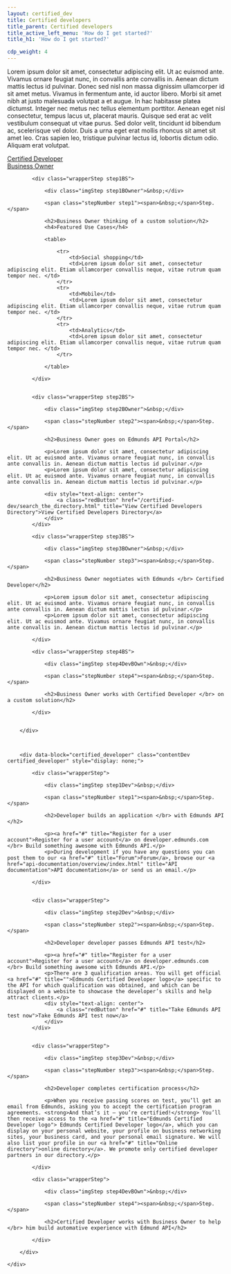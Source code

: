 ```yaml
---
layout: certified_dev
title: Certified developers
title_parent: Certified developers
title_active_left_menu: 'How do I get started?'
title_h1: 'How do I get started?'

cdp_weight: 4
---
```


Lorem ipsum dolor sit amet, consectetur adipiscing elit. Ut ac euismod ante. Vivamus ornare feugiat nunc, in convallis ante convallis in. Aenean dictum mattis lectus id pulvinar. Donec sed nisl non massa dignissim ullamcorper id sit amet metus. Vivamus in fermentum ante, id auctor libero. Morbi sit amet nibh at justo malesuada volutpat a et augue. In hac habitasse platea dictumst. Integer nec metus nec tellus elementum porttitor. Aenean eget nisl consectetur, tempus lacus ut, placerat mauris. Quisque sed erat ac velit vestibulum consequat ut vitae purus. Sed dolor velit, tincidunt id bibendum ac, scelerisque vel dolor. Duis a urna eget erat mollis rhoncus sit amet sit amet leo. Cras sapien leo, tristique pulvinar lectus id, lobortis dictum odio. Aliquam erat volutpat.
<a name="certified_developer">
</a>
<a name="business_owner">
</a>
<div id="menu" class="toggleLinks clearfix ">
	<div>
		<a href="#certified_developer">Certified Developer</a>
	</div>
	<div>
		<a class="activeToggle" href="#business_owner">Business Owner</a>
	</div>
</div>

<div id="result">
	<div id="content">
		<div data-block="business_owner" class="contentBusOwner business_owner"  style="display: block;">

			<div class="wrapperStep step1BS">

				<div class="imgStep step1BOwner">&nbsp;</div>

				<span class="stepNumber step1"><span>&nbsp;</span>Step.</span>

				<h2>Business Owner thinking of a custom solution</h2>
				<h4>Featured Use Cases</h4>

				<table>

					<tr>
						<td>Social shopping</td>
						<td>Lorem ipsum dolor sit amet, consectetur adipiscing elit. Etiam ullamcorper convallis neque, vitae rutrum quam tempor nec. </td>
					</tr>
					<tr>
						<td>Mobile</td>
						<td>Lorem ipsum dolor sit amet, consectetur adipiscing elit. Etiam ullamcorper convallis neque, vitae rutrum quam tempor nec. </td>
					</tr>
					<tr>
						<td>Analytics</td>
						<td>Lorem ipsum dolor sit amet, consectetur adipiscing elit. Etiam ullamcorper convallis neque, vitae rutrum quam tempor nec. </td>
					</tr>

				</table>

			</div>


			<div class="wrapperStep step2BS">

				<div class="imgStep step2BOwner">&nbsp;</div>

				<span class="stepNumber step2"><span>&nbsp;</span>Step.</span>

				<h2>Business Owner goes on Edmunds API Portal</h2>

				<p>Lorem ipsum dolor sit amet, consectetur adipiscing elit. Ut ac euismod ante. Vivamus ornare feugiat nunc, in convallis ante convallis in. Aenean dictum mattis lectus id pulvinar.</p>
				<p>Lorem ipsum dolor sit amet, consectetur adipiscing elit. Ut ac euismod ante. Vivamus ornare feugiat nunc, in convallis ante convallis in. Aenean dictum mattis lectus id pulvinar.</p>

				<div style="text-align: center">
					<a class="redButton" href="/certified-dev/search_the_directory.html" title="View Certified Developers Directory">View Certified Developers Directory</a>
				</div>
			</div>

			<div class="wrapperStep step3BS">

				<div class="imgStep step3BOwner">&nbsp;</div>

				<span class="stepNumber step3"><span>&nbsp;</span>Step.</span>

				<h2>Business Owner negotiates with Edmunds </br> Certified Developer</h2>

				<p>Lorem ipsum dolor sit amet, consectetur adipiscing elit. Ut ac euismod ante. Vivamus ornare feugiat nunc, in convallis ante convallis in. Aenean dictum mattis lectus id pulvinar.</p>
				<p>Lorem ipsum dolor sit amet, consectetur adipiscing elit. Ut ac euismod ante. Vivamus ornare feugiat nunc, in convallis ante convallis in. Aenean dictum mattis lectus id pulvinar.</p>

			</div>

			<div class="wrapperStep step4BS">

				<div class="imgStep step4DevBOwn">&nbsp;</div>

				<span class="stepNumber step4"><span>&nbsp;</span>Step.</span>

				<h2>Business Owner works with Certified Developer </br> on a custom solution</h2>

			</div>


		</div>



		<div data-block="certified_developer" class="contentDev certified_developer" style="display: none;">

			<div class="wrapperStep">

				<div class="imgStep step1Dev">&nbsp;</div>

				<span class="stepNumber step1"><span>&nbsp;</span>Step.</span>

				<h2>Developer builds an application </br> with Edmunds API </h2>

				<p><a href="#" title="Register for a user account">Register for a user account</a> on developer.edmunds.com </br> Build something awesome with Edmunds API.</p>
				<p>During development if you have any questions you can post them to our <a href="#" title="Forum">Forum</a>, browse our <a href="api-documentation/overview/index.html" title="API documentation">API documentation</a> or send us an email.</p>

			</div>


			<div class="wrapperStep">

				<div class="imgStep step2Dev">&nbsp;</div>

				<span class="stepNumber step2"><span>&nbsp;</span>Step.</span>

				<h2>Developer developer passes Edmunds API test</h2>

				<p><a href="#" title="Register for a user account">Register for a user account</a> on developer.edmunds.com </br> Build something awesome with Edmunds API.</p>
				<p>There are 3 qualification areas. You will get official <a href="#" title="">Edmunds Certified Developer logo</a> specific to the API for which qualification was obtained, and which can be displayed on a website to showcase the developer’s skills and help attract clients.</p>
				<div style="text-align: center">
					<a class="redButton" href="#" title="Take Edmunds API test now">Take Edmunds API test now</a>
				</div>
			</div>


			<div class="wrapperStep">

				<div class="imgStep step3Dev">&nbsp;</div>

				<span class="stepNumber step3"><span>&nbsp;</span>Step.</span>

				<h2>Developer completes certification process</h2>

				<p>When you receive passing scores on test, you’ll get an email from Edmunds, asking you to accept the certification program agreements. <strong>And that’s it – you’re certified!</strong> You’ll then receive access to the <a href="#" title="Edmunds Certified Developer logo"> Edmunds Certified Developer logo</a>, which you can display on your personal website, your profile on business networking sites, your business card, and your personal email signature. We will also list your profile in our <a href="#" title="Online directory">online directory</a>. We promote only certified developer partners in our directory.</p>

			</div>

			<div class="wrapperStep">

				<div class="imgStep step4DevBOwn">&nbsp;</div>

				<span class="stepNumber step4"><span>&nbsp;</span>Step.</span>

				<h2>Сertified Developer works with Business Owner to help </br> him build automative experience with Edmund API</h2>

			</div>

		</div>

	</div>
</div>

<script type="text/javascript" src="{{ PATH }}/assets/themes/twitter/js/jquery_history/jquery.history.js">
</script>

<script type="text/javascript" src="{{ PATH }}/assets/themes/twitter/js/jquery_history/scriptHistory.js">
</script>

<script type="text/javascript" charset="utf-8">
	/*$(function(){

		var currentHash = window.location.hash;

 		console.log(currentHash)

		$('#menu').find('div:first a').addClass('activeToggle');

		if(currentHash == ''){

			//$('#menu').find('a[href="#business_owner"]').addClass('activeToggle');
			console.log('1')

		} else {

			$('#menu').find('a[href='+ currentHash +']').addClass('activeToggle');
			console.log('2')

		}
	});	*/
</script>










